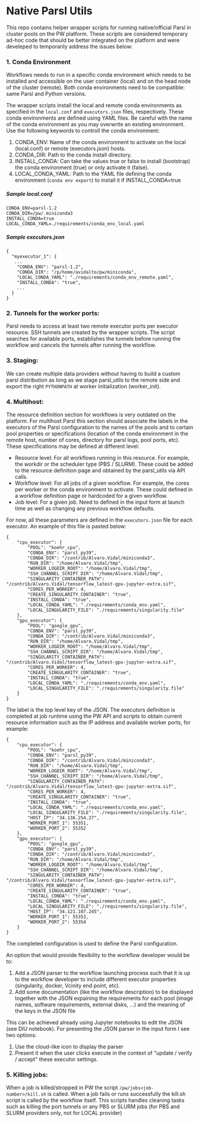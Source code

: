 # Native Parsl Utils
This repo contains helper wrapper scripts for running native/official Parsl in cluster pools on the PW platform. These scripts are considered temporary ad-hoc code that should be better integrated on the platform and were develeped to temporarily address the issues below:

### 1. Conda Environment
Workflows needs to run in a specific conda environment which needs to be installed and accessible on the user container (local) and on the head node of the cluster (remote). Both conda environments need to be compatible: same Parsl and Python versions. 

The wrapper scripts install the local and remote conda environments as specified in the `local.conf` and `executors.json` files, respectively. These conda environments are defined using YAML files. Be careful with the name of the conda environment as you may overwrite an existing environment. Use the following keywords to controll the conda environment:
1. CONDA_ENV: Name of the conda environment to activate on the local (local.conf) or remote (executors.json) hosts.
2. CONDA_DIR: Path to the conda install directory.
3. INSTALL_CONDA: Can take the values true or false to install (bootstrap) the conda environment (true) or only activate it (false).
4. LOCAL_CONDA_YAML: Path to the YAML file defining the conda environment (`conda env export`) to install it if INSTALL_CONDA=true

##### Sample local.conf
```
CONDA_ENV=parsl-1.2
CONDA_DIR=/pw/.miniconda3
INSTALL_CONDA=true
LOCAL_CONDA_YAML=./requirements/conda_env_local.yaml
```

##### Sample executors.json
```
{
  "myexecutor_1": {
   ...
    "CONDA_ENV": "parsl-1.2",
    "CONDA_DIR": "/p/home/avidalto/pw/miniconda",
    "LOCAL_CONDA_YAML": "./requirements/conda_env_remote.yaml",
    "INSTALL_CONDA": "true",
    ...
  }
}
```


### 2. Tunnels for the worker ports:
Parsl needs to access at least two remote executor ports per executor resource. SSH tunnels are created by the wrapper scripts. The script searches for available ports, establishes the tunnels before running the workflow and cancels the tunnels after running the workflow.


### 3. Staging:
We can create multiple data providers without having to build a custom parsl distribution as long as we stage parsl_utils to the remote side and export the right `PYTHONPATH` at worker initialization (worker_init).

### 4. Multihost:
The resource definition section for workflows is very outdated on the platform. For multihost Parsl this section should associate the labels in the executors of the Parsl configuration to the names of the pools and to certain pool properties or specifications (location of the conda environment in the remote host, number of cores, directory for parsl logs, pool ports, etc). These specifications may be defined at different level:
- Resource level: For all workflows running in this resource. For example, the workdir or the scheduler type (PBS / SLURM). These could be added to the resource definition page and obtained by the parsl_utils via API calls.
- Workflow level: For all jobs of a given workflow. For example, the cores per worker or the conda environment to activate. These could defined in a workflow definition page or hardcoded for a given workflow. 
- Job level: For a given job. Need to defined in the input form at launch time as well as changing any previous workflow defaults.


For now, all these parameters are defined in the `executors.json` file for each executor. An example of this file is pasted below:

```
{
    "cpu_executor": {
        "POOL": "koehr_cpu",
        "CONDA_ENV": "parsl_py39",
        "CONDA_DIR": "/contrib/Alvaro.Vidal/miniconda3",
        "RUN_DIR": "/home/Alvaro.Vidal/tmp",
        "WORKER_LOGDIR_ROOT": "/home/Alvaro.Vidal/tmp",
        "SSH_CHANNEL_SCRIPT_DIR": "/home/Alvaro.Vidal/tmp",
        "SINGULARITY_CONTAINER_PATH": "/contrib/Alvaro.Vidal/tensorflow_latest-gpu-jupyter-extra.sif",
        "CORES_PER_WORKER": 4,
        "CREATE_SINGULARITY_CONTAINER": "true",
        "INSTALL_CONDA": "true",
        "LOCAL_CONDA_YAML": "./requirements/conda_env.yaml",
        "LOCAL_SINGULARITY_FILE": "./requirements/singularity.file"
    },
    "gpu_executor": {
        "POOL": "google_gpu",
        "CONDA_ENV": "parsl_py39",
        "CONDA_DIR": "/contrib/Alvaro.Vidal/miniconda3",
        "RUN_DIR": "/home/Alvaro.Vidal/tmp",
        "WORKER_LOGDIR_ROOT": "/home/Alvaro.Vidal/tmp",
        "SSH_CHANNEL_SCRIPT_DIR": "/home/Alvaro.Vidal/tmp",
        "SINGULARITY_CONTAINER_PATH": "/contrib/Alvaro.Vidal/tensorflow_latest-gpu-jupyter-extra.sif",
        "CORES_PER_WORKER": 4,
        "CREATE_SINGULARITY_CONTAINER": "true",
        "INSTALL_CONDA": "true",
        "LOCAL_CONDA_YAML": "./requirements/conda_env.yaml",
        "LOCAL_SINGULARITY_FILE": "./requirements/singularity.file"
    }
}
```

The label is the top level key of the JSON. The executors definition is completed at job runtime using the PW API and scripts to obtain current resource information such as the IP address and available worker ports, for example:

```
{
    "cpu_executor": {
        "POOL": "koehr_cpu",
        "CONDA_ENV": "parsl_py39",
        "CONDA_DIR": "/contrib/Alvaro.Vidal/miniconda3",
        "RUN_DIR": "/home/Alvaro.Vidal/tmp",
        "WORKER_LOGDIR_ROOT": "/home/Alvaro.Vidal/tmp",
        "SSH_CHANNEL_SCRIPT_DIR": "/home/Alvaro.Vidal/tmp",
        "SINGULARITY_CONTAINER_PATH": "/contrib/Alvaro.Vidal/tensorflow_latest-gpu-jupyter-extra.sif",
        "CORES_PER_WORKER": 4,
        "CREATE_SINGULARITY_CONTAINER": "true",
        "INSTALL_CONDA": "true",
        "LOCAL_CONDA_YAML": "./requirements/conda_env.yaml",
        "LOCAL_SINGULARITY_FILE": "./requirements/singularity.file",
        "HOST_IP": "34.136.254.27",
        "WORKER_PORT_1": 55351,
        "WORKER_PORT_2": 55352
    },
    "gpu_executor": {
        "POOL": "google_gpu",
        "CONDA_ENV": "parsl_py39",
        "CONDA_DIR": "/contrib/Alvaro.Vidal/miniconda3",
        "RUN_DIR": "/home/Alvaro.Vidal/tmp",
        "WORKER_LOGDIR_ROOT": "/home/Alvaro.Vidal/tmp",
        "SSH_CHANNEL_SCRIPT_DIR": "/home/Alvaro.Vidal/tmp",
        "SINGULARITY_CONTAINER_PATH": "/contrib/Alvaro.Vidal/tensorflow_latest-gpu-jupyter-extra.sif",
        "CORES_PER_WORKER": 4,
        "CREATE_SINGULARITY_CONTAINER": "true",
        "INSTALL_CONDA": "true",
        "LOCAL_CONDA_YAML": "./requirements/conda_env.yaml",
        "LOCAL_SINGULARITY_FILE": "./requirements/singularity.file",
        "HOST_IP": "34.121.107.245",
        "WORKER_PORT_1": 55353,
        "WORKER_PORT_2": 55354
    }
}
```

The completed configuration is used to define the Parsl configuration.

An option that would provide flexibility to the workflow developer would be to:
1. Add a JSON parser to the workflow launching process such that it is up to the workflow developer to include different executor properties (singularity, docker, Vcinity end point, etc).
2. Add some documentation (like the workflow description) to be displayed together with the JSON expaining the requirements for each pool (image names, software requirements, external disks, ...) and the meaning of the keys in the JSON file

This can be achieved already using Jupyter notebooks to edit the JSON (see DIU notebook). For presenting the JSON parser in the input form I see two options:
1. Use the cloud-like icon to display the parser
2. Present it when the user clicks execute in the context of "update / verify / accept" these executor settings.

### 5. Killing jobs:
When a job is killed/stropped in PW the script `/pw/jobs<job-number>/kill.sh` is called. When a job fails or runs successfully the kill.sh script is called by the workflow itself. This scripts handles cleaning tasks such as killing the port tunnels or any PBS or SLURM jobs (for PBS and SLURM providers only, not for LOCAL provider)




